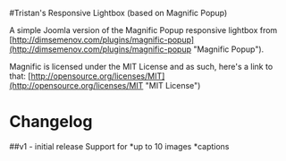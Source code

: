 #Tristan's Responsive Lightbox (based on Magnific Popup)

A simple Joomla version of the Magnific Popup responsive lightbox from [http://dimsemenov.com/plugins/magnific-popup](http://dimsemenov.com/plugins/magnific-popup "Magnific Popup").

Magnific is licensed under the MIT License and as such, here's a link to that: [http://opensource.org/licenses/MIT](http://opensource.org/licenses/MIT "MIT License")

Changelog
=========

##v1 - initial release
Support for
*up to 10 images
*captions
